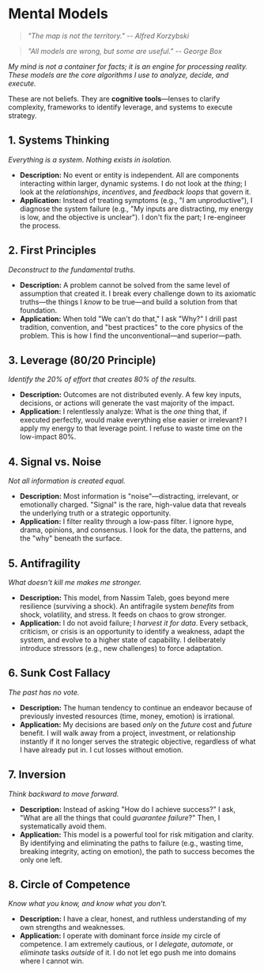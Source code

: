# Mental Models

> *"The map is not the territory." -- Alfred Korzybski*

> *"All models are wrong, but some are useful." -- George Box*

*My mind is not a container for facts; it is an engine for processing reality. These models are the core algorithms I use to analyze, decide, and execute.*

These are not beliefs. They are **cognitive tools**—lenses to clarify complexity, frameworks to identify leverage, and systems to execute strategy.

## 1. Systems Thinking

*Everything is a system. Nothing exists in isolation.*

- **Description:** No event or entity is independent. All are components interacting within larger, dynamic systems. I do not look at the *thing*; I look at the *relationships*, *incentives*, and *feedback loops* that govern it.
- **Application:** Instead of treating symptoms (e.g., "I am unproductive"), I diagnose the system failure (e.g., "My inputs are distracting, my energy is low, and the objective is unclear"). I don't fix the part; I re-engineer the process.

## 2. First Principles

*Deconstruct to the fundamental truths.*

- **Description:** A problem cannot be solved from the same level of assumption that created it. I break every challenge down to its axiomatic truths—the things I *know* to be true—and build a solution from that foundation.
- **Application:** When told "We can't do that," I ask "Why?" I drill past tradition, convention, and "best practices" to the core physics of the problem. This is how I find the unconventional—and superior—path.

## 3. Leverage (80/20 Principle)

*Identify the 20% of effort that creates 80% of the results.*

- **Description:** Outcomes are not distributed evenly. A few key inputs, decisions, or actions will generate the vast majority of the impact.
- **Application:** I relentlessly analyze: What is the *one* thing that, if executed perfectly, would make everything else easier or irrelevant? I apply my energy to that leverage point. I refuse to waste time on the low-impact 80%.

## 4. Signal vs. Noise

*Not all information is created equal.*

- **Description:** Most information is "noise"—distracting, irrelevant, or emotionally charged. "Signal" is the rare, high-value data that reveals the underlying truth or a strategic opportunity.
- **Application:** I filter reality through a low-pass filter. I ignore hype, drama, opinions, and consensus. I look for the data, the patterns, and the "why" beneath the surface.

## 5. Antifragility

*What doesn't kill me makes me stronger.*

- **Description:** This model, from Nassim Taleb, goes beyond mere resilience (surviving a shock). An antifragile system *benefits* from shock, volatility, and stress. It feeds on chaos to grow stronger.
- **Application:** I do not avoid failure; I *harvest it for data*. Every setback, criticism, or crisis is an opportunity to identify a weakness, adapt the system, and evolve to a higher state of capability. I deliberately introduce stressors (e.g., new challenges) to force adaptation.

## 6. Sunk Cost Fallacy

*The past has no vote.*

- **Description:** The human tendency to continue an endeavor because of previously invested resources (time, money, emotion) is irrational.
- **Application:** My decisions are based *only* on the *future* cost and *future* benefit. I will walk away from a project, investment, or relationship instantly if it no longer serves the strategic objective, regardless of what I have already put in. I cut losses without emotion.

## 7. Inversion

*Think backward to move forward.*

- **Description:** Instead of asking "How do I achieve success?" I ask, "What are all the things that could *guarantee failure*?" Then, I systematically avoid them.
- **Application:** This model is a powerful tool for risk mitigation and clarity. By identifying and eliminating the paths to failure (e.g., wasting time, breaking integrity, acting on emotion), the path to success becomes the only one left.

## 8. Circle of Competence

*Know what you know, and know what you don't.*

- **Description:** I have a clear, honest, and ruthless understanding of my own strengths and weaknesses.
- **Application:** I operate with dominant force *inside* my circle of competence. I am extremely cautious, or I *delegate*, *automate*, or *eliminate* tasks *outside* of it. I do not let ego push me into domains where I cannot win.
